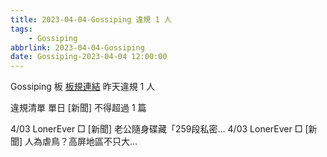 ```yaml
---
title: 2023-04-04-Gossiping 違規 1 人
tags:
    - Gossiping
abbrlink: 2023-04-04-Gossiping
date: Gossiping-2023-04-04 12:00:00
---
```

Gossiping 板 [板規連結](https://www.ptt.cc/bbs/Gossiping/M.1637425085.A.07D.html)
昨天違規 1 人
<!-- more -->

違規清單
單日 [新聞] 不得超過 1 篇

4/03 LonerEver □ [新聞] 老公隨身碟藏「259段私密…
4/03 LonerEver □ [新聞] 人為虐鳥？高屏地區不只大…